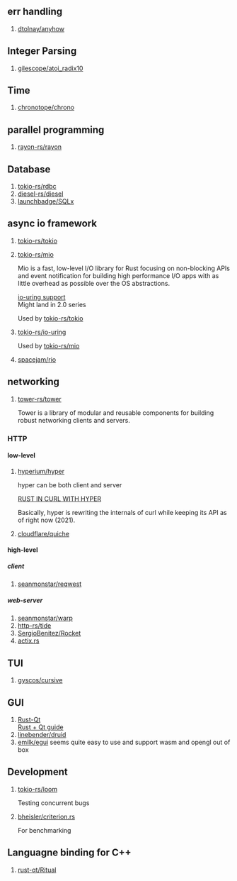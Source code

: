 ## err handling
 1. [dtolnay/anyhow](https://github.com/dtolnay/anyhow)

## Integer Parsing
 1. [gilescope/atoi_radix10](https://github.com/gilescope/atoi_radix10)
## Time
 1. [chronotope/chrono](https://github.com/chronotope/chrono)

## parallel programming
 1. [rayon-rs/rayon](https://github.com/rayon-rs/rayon)

## Database
 1. [tokio-rs/rdbc](https://github.com/tokio-rs/rdbc)
 2. [diesel-rs/diesel](https://github.com/diesel-rs/diesel)
 3. [launchbadge/SQLx](https://github.com/launchbadge/sqlx)

## async io framework
 1. [tokio-rs/tokio]
 2. [tokio-rs/mio]
    
    Mio is a fast, low-level I/O library for Rust focusing on non-blocking APIs and event notification for building high performance I/O apps with as little overhead as possible over the OS abstractions.
    
    [io-uring support](https://github.com/tokio-rs/mio/issues/923)
    <br>Might land in 2.0 series
    
    Used by [tokio-rs/tokio]
 3. [tokio-rs/io-uring](https://github.com/tokio-rs/io-uring)
    
    Used by [tokio-rs/mio]
    
 4. [spacejam/rio](https://github.com/spacejam/rio)

[tokio-rs/tokio]: https://github.com/tokio-rs/tokio
[tokio-rs/mio]: https://github.com/tokio-rs/mio

## networking
 1. [tower-rs/tower](https://github.com/tower-rs/tower)
    
    Tower is a library of modular and reusable components for building robust networking clients and servers.
    
### HTTP

#### low-level
 1. [hyperium/hyper](https://github.com/hyperium/hyper)
    
    hyper can be both client and server
 
    [RUST IN CURL WITH HYPER](https://daniel.haxx.se/blog/2020/10/09/rust-in-curl-with-hyper/)
    
    Basically, hyper is rewriting the internals of curl while keeping its API as of right now (2021).
 2. [cloudflare/quiche](https://github.com/cloudflare/quiche)
#### high-level

##### client
 1. [seanmonstar/reqwest](https://github.com/seanmonstar/reqwest)

##### web-server
 1. [seanmonstar/warp](https://github.com/seanmonstar/warp)
 2. [http-rs/tide](https://github.com/http-rs/tide)
 3. [SergioBenitez/Rocket](https://github.com/SergioBenitez/Rocket)
 4. [actix.rs](https://actix.rs)

## TUI

 1. [gyscos/cursive](https://github.com/gyscos/cursive)

## GUI
 1. [Rust-Qt](https://github.com/rust-qt)
    <br>[Rust + Qt guide](https://rust-qt.github.io/qt/)
 2. [linebender/druid](https://github.com/linebender/druid)
 3. [emilk/egui](https://github.com/emilk/egui) seems quite easy to use and support wasm and opengl out of box

## Development
 1. [tokio-rs/loom](https://github.com/tokio-rs/loom)
    
    Testing concurrent bugs
    
 2. [bheisler/criterion.rs](https://github.com/bheisler/criterion.rs)
    
    For benchmarking
    
 

## Languagne binding for C++
 1. [rust-qt/Ritual](https://github.com/rust-qt/ritual)
